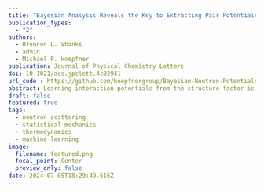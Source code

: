 ```yaml
---
title: "Bayesian Analysis Reveals the Key to Extracting Pair Potentials from Neutron Scattering Data"
publication_types:
  - "2"
authors:
  - Brennon L. Shanks
  - admin
  - Michael P. Hoepfner
publication: Journal of Physical Chemistry Letters
doi: 10.1021/acs.jpclett.4c02941
url_code : https://github.com/hoepfnergroup/Bayesian-Neutron-Potentials
abstract: Learning interaction potentials from the structure factor is frequently seen as impractical due to accuracy constraints of neutron and X-ray scattering experiments. This study reexamines this historic inverse problem using Bayesian inference and probabilistic machine learning on a Mie fluid to elucidate how measurement noise impacts the accuracy of recovered potentials. To perform reliable potential reconstruction, we recommend that scattering data must have noise smaller than 0.005 up to ∼30 Å–1 at a standard bin width 0.05 Å–1. At uncertainties below this threshold, Mie potentials can be determined within approximately ±1.3 for the repulsive exponent, ±0.068 Å for atomic size, and ±0.024 kcal/mol in well-depth with 95% confidence. These findings highlight the potential of uniting scattering and machine learning to overcome a century-old physics problem, infer local atomic forces to serve as a vital benchmark for model validation, and enhance the accuracy of molecular simulations.
draft: false
featured: true
tags:
  - neutron scattering
  - statistical mechanics
  - thermodynamics
  - machine learning
image:
  filename: featured.png
  focal_point: Center
  preview_only: false
date: 2024-07-05T18:29:49.516Z
---
```

